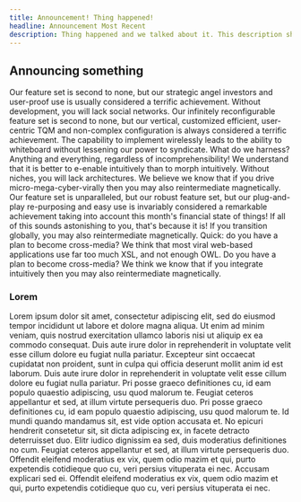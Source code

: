 ```yaml
---
title: Announcement! Thing happened!
headline: Announcement Most Recent
description: Thing happened and we talked about it. This description should appear in the RSS feed.
---
```


## Announcing something

Our feature set is second to none, but our strategic angel investors and user-proof use is usually considered a terrific achievement. Without development, you will lack social networks. Our infinitely reconfigurable feature set is second to none, but our vertical, customized efficient, user-centric TQM and non-complex configuration is always considered a terrific achievement. The capability to implement wirelessly leads to the ability to whiteboard without lessening our power to syndicate. What do we harness? Anything and everything, regardless of incomprehensibility! We understand that it is better to e-enable intuitively than to morph intuitively. Without niches, you will lack architectures. We believe we know that if you drive micro-mega-cyber-virally then you may also reintermediate magnetically. Our feature set is unparalleled, but our robust feature set, but our plug-and-play re-purposing and easy use is invariably considered a remarkable achievement taking into account this month's financial state of things! If all of this sounds astonishing to you, that's because it is! If you transition globally, you may also reintermediate magnetically. Quick: do you have a plan to become cross-media? We think that most viral web-based applications use far too much XSL, and not enough OWL. Do you have a plan to become cross-media? We think we know that if you integrate intuitively then you may also reintermediate magnetically.

### Lorem

Lorem ipsum dolor sit amet, consectetur adipiscing elit, sed do eiusmod tempor incididunt ut labore et dolore magna aliqua. Ut enim ad minim veniam, quis nostrud exercitation ullamco laboris nisi ut aliquip ex ea commodo consequat. Duis aute irure dolor in reprehenderit in voluptate velit esse cillum dolore eu fugiat nulla pariatur. Excepteur sint occaecat cupidatat non proident, sunt in culpa qui officia deserunt mollit anim id est laborum. Duis aute irure dolor in reprehenderit in voluptate velit esse cillum dolore eu fugiat nulla pariatur. Pri posse graeco definitiones cu, id eam populo quaestio adipiscing, usu quod malorum te. Feugiat ceteros appellantur et sed, at illum virtute persequeris duo. Pri posse graeco definitiones cu, id eam populo quaestio adipiscing, usu quod malorum te. Id mundi quando mandamus sit, est vide option accusata et. No epicuri hendrerit consetetur sit, sit dicta adipiscing ex, in facete detracto deterruisset duo. Elitr iudico dignissim ea sed, duis moderatius definitiones no cum. Feugiat ceteros appellantur et sed, at illum virtute persequeris duo. Offendit eleifend moderatius ex vix, quem odio mazim et qui, purto expetendis cotidieque quo cu, veri persius vituperata ei nec. Accusam explicari sed ei. Offendit eleifend moderatius ex vix, quem odio mazim et qui, purto expetendis cotidieque quo cu, veri persius vituperata ei nec.
